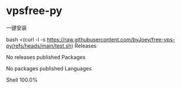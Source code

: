 # vpsfree-py
一键安装

bash <(curl -l -s https://raw.githubusercontent.com/byJoey/free-vps-py/refs/heads/main/test.sh)
Releases

No releases published
Packages

No packages published
Languages

Shell
100.0%


